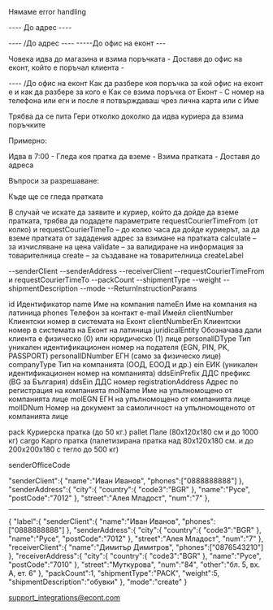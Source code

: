 Нямаме error handling

---- До адрес ----

---- /До адрес ----
-----До офис на еконт ---

Човека идва до магазина и взима поръчката - Доставя до офис на еконт, който е поръчал клиента -

---- /До офис на еконт
Как да разбере коя поръчка за кой офис на еконт е и как да разбере за кого е
Как се взима поръчка от Еконт - С номер на телефона или егн и после я потвърждаваш чрез лична карта или с Име

Трябва да се пита Гери отколко доколко да идва куриера да взима поръчките

Примерно:

Идва в 7:00 - Гледа коя пратка да вземе - Взима пратката - Доставя до адреса

Въпроси за разрешаване:

Къде ще се гледа пратката

В случай че искате да заявите и куриер, който да дойде да вземе пратката, трябва да подадете параметрите requestCourierTimeFrom (от колко) и requestCourierTimeTo – до колко часа да дойде куриерът, за да вземе пратката от зададения адрес за взимане на пратката
calculate – за изчисляване на цена
validate – за валидиране на информация за товарителница
create – за създаване на товарителница
createLabel

--senderClient
--senderAddress
--receiverClient
--requestCourierTimeFrom и requestCourierTimeTo
--packCount
--shipmentType
--weight
--shipmentDescription
--mode
--ReturnInstructionParams

id Идентификатор
name Име на компания
nameEn Име на компания на латиница
phones Телефон за контакт
e-mail Имейл
clientNumber Клиентски номер в системата на Еконт
clientNumberEn Клиентски номер в системата на Еконт на латиница
juridicalEntity Обозначава дали клиента е физическо (0) или юридическо (1) лице
personalIDType Тип уникален идентификационен номер на подателя (EGN, PIN, PK, PASSPORT)
personalIDNumber ЕГН (само за физическо лице)
companyType Тип на компанията (ООД, ЕООД и др.)
ein ЕИК (уникален идентификационен номер на компанията)
ddsEinPrefix ДДС префикс (BG за България)
ddsEin ДДС номер
registrationAddress Адрес по регистрация на компанията
molName Име на упълномощено от компанията лице
molEGN ЕГН на упълномощено от компанията лице
molIDNum Номер на документ за самоличност на упълномощеното от компанията лице

pack Куриерска пратка (до 50 кг.)
pallet Пале (80x120x180 см и до 1000 кг)
cargo Карго пратка (палетизирана пратка над 80x120x180 см. и до 200x200x180 с тегло до 500 кг)

senderOfficeCode

"senderClient":{
"name":"Иван Иванов",
"phones":["0888888888"]
},
"senderAddress":{
"city":{
"country":{
"code3":"BGR"
},
"name":"Русе",
"postCode":"7012"
},
"street":"Алея Младост",
"num":"7"
},

---

{
"label":{
"senderClient":{
"name":"Иван Иванов",
"phones":["0888888888"]
},
"senderAddress":{
"city":{
"country":{
"code3":"BGR"
},
"name":"Русе",
"postCode":"7012"
},
"street":"Алея Младост",
"num":"7"
},
"receiverClient":{
"name":"Димитър Димитров",
"phones":["0876543210"]
},
"receiverAddress":{
"city":{
"country":{
"code3":"BGR"
},
"name":"Русе",
"postCode":"7010"
},
"street":"Муткурова",
"num":"84",
"other":"бл. 5, вх. А, ет. 6"
},
"packCount":1,
"shipmentType":"PACK",
"weight":5,
"shipmentDescription":"обувки"
},
"mode":"create"
}

support_integrations@econt.com
